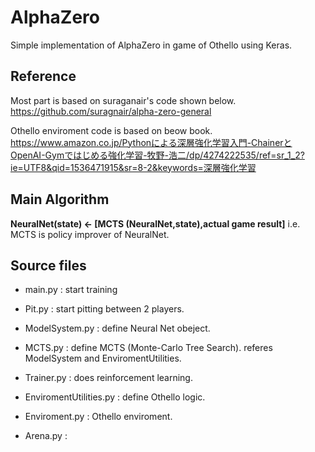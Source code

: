 # AlphaZero
Simple implementation of AlphaZero in game of Othello using Keras.  

## Reference
Most part is based on suraganair's code shown below.  
https://github.com/suragnair/alpha-zero-general

Othello enviroment code is based on beow book.  
https://www.amazon.co.jp/Pythonによる深層強化学習入門-ChainerとOpenAI-Gymではじめる強化学習-牧野-浩二/dp/4274222535/ref=sr_1_2?ie=UTF8&qid=1536471915&sr=8-2&keywords=深層強化学習

## Main Algorithm
**NeuralNet(state) <- \[MCTS (NeuralNet,state),actual game result\]**
i.e. MCTS is policy improver of NeuralNet.

## Source files
 - main.py : start training
 - Pit.py : start pitting between 2 players.
 
 - ModelSystem.py : define Neural Net obeject.
 - MCTS.py : define MCTS (Monte-Carlo Tree Search). referes ModelSystem and EnviromentUtilities.
 - Trainer.py : does reinforcement learning.
 - EnviromentUtilities.py : define Othello logic.
 - Enviroment.py : Othello enviroment.
 - Arena.py : 
 
